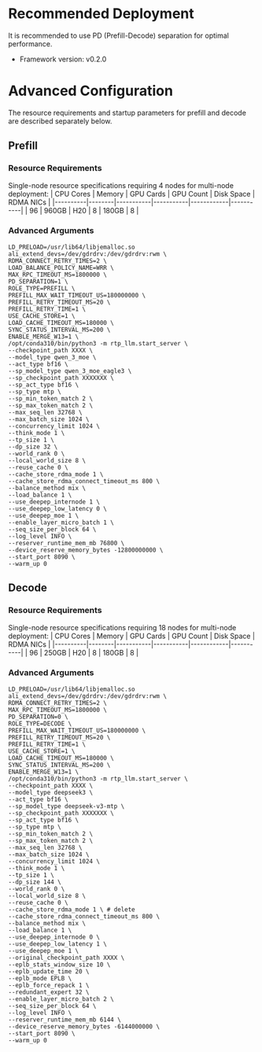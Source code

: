 # Recommended Deployment

It is recommended to use PD (Prefill-Decode) separation for optimal performance.

* Framework version: v0.2.0

# Advanced Configuration

The resource requirements and startup parameters for prefill and decode are described separately below.

## Prefill

### Resource Requirements

Single-node resource specifications requiring 4 nodes for multi-node deployment:
| CPU Cores | Memory | GPU Cards | GPU Count | Disk Space | RDMA NICs |
|----------|--------|-----------|-----------|------------|-----------|
| 96       | 960GB  | H20 | 8         | 180GB      | 8         |

### Advanced Arguments

```
LD_PRELOAD=/usr/lib64/libjemalloc.so
ali_extend_devs=/dev/gdrdrv:/dev/gdrdrv:rwm \
RDMA_CONNECT_RETRY_TIMES=2 \
LOAD_BALANCE_POLICY_NAME=WRR \
MAX_RPC_TIMEOUT_MS=1800000 \
PD_SEPARATION=1 \
ROLE_TYPE=PREFILL \
PREFILL_MAX_WAIT_TIMEOUT_US=180000000 \
PREFILL_RETRY_TIMEOUT_MS=20 \
PREFILL_RETRY_TIME=1 \
USE_CACHE_STORE=1 \
LOAD_CACHE_TIMEOUT_MS=180000 \
SYNC_STATUS_INTERVAL_MS=200 \
ENABLE_MERGE_W13=1 \
/opt/conda310/bin/python3 -m rtp_llm.start_server \
--checkpoint_path XXXX \
--model_type qwen_3_moe \
--act_type bf16 \
--sp_model_type qwen_3_moe_eagle3 \
--sp_checkpoint_path XXXXXXX \
--sp_act_type bf16 \
--sp_type mtp \
--sp_min_token_match 2 \
--sp_max_token_match 2 \
--max_seq_len 32768 \
--max_batch_size 1024 \
--concurrency_limit 1024 \
--think_mode 1 \
--tp_size 1 \
--dp_size 32 \
--world_rank 0 \
--local_world_size 8 \
--reuse_cache 0 \
--cache_store_rdma_mode 1 \
--cache_store_rdma_connect_timeout_ms 800 \
--balance_method mix \
--load_balance 1 \
--use_deepep_internode 1 \
--use_deepep_low_latency 0 \
--use_deepep_moe 1 \
--enable_layer_micro_batch 1 \
--seq_size_per_block 64 \
--log_level INFO \
--reserver_runtime_mem_mb 76800 \
--device_reserve_memory_bytes -12800000000 \
--start_port 8090 \
--warm_up 0
```

## Decode

### Resource Requirements

Single-node resource specifications requiring 18 nodes for multi-node deployment:
| CPU Cores | Memory | GPU Cards | GPU Count | Disk Space | RDMA NICs |
|----------|--------|-----------|-----------|------------|-----------|
| 96       | 250GB  | H20 | 8         | 180GB      | 8         |

### Advanced Arguments

```
LD_PRELOAD=/usr/lib64/libjemalloc.so
ali_extend_devs=/dev/gdrdrv:/dev/gdrdrv:rwm \
RDMA_CONNECT_RETRY_TIMES=2 \
MAX_RPC_TIMEOUT_MS=1800000 \
PD_SEPARATION=0 \
ROLE_TYPE=DECODE \
PREFILL_MAX_WAIT_TIMEOUT_US=180000000 \
PREFILL_RETRY_TIMEOUT_MS=20 \
PREFILL_RETRY_TIME=1 \
USE_CACHE_STORE=1 \
LOAD_CACHE_TIMEOUT_MS=180000 \
SYNC_STATUS_INTERVAL_MS=200 \
ENABLE_MERGE_W13=1 \
/opt/conda310/bin/python3 -m rtp_llm.start_server \
--checkpoint_path XXXX \
--model_type deepseek3 \
--act_type bf16 \
--sp_model_type deepseek-v3-mtp \
--sp_checkpoint_path XXXXXXX \
--sp_act_type bf16 \
--sp_type mtp \
--sp_min_token_match 2 \
--sp_max_token_match 2 \
--max_seq_len 32768 \
--max_batch_size 1024 \
--concurrency_limit 1024 \
--think_mode 1 \
--tp_size 1 \
--dp_size 144 \
--world_rank 0 \
--local_world_size 8 \
--reuse_cache 0 \
--cache_store_rdma_mode 1 \ # delete
--cache_store_rdma_connect_timeout_ms 800 \
--balance_method mix \
--load_balance 1 \
--use_deepep_internode 0 \
--use_deepep_low_latency 1 \
--use_deepep_moe 1 \
--original_checkpoint_path XXXX \
--eplb_stats_window_size 10 \
--eplb_update_time 20 \
--eplb_mode EPLB \
--eplb_force_repack 1 \
--redundant_expert 32 \
--enable_layer_micro_batch 2 \
--seq_size_per_block 64 \
--log_level INFO \
--reserver_runtime_mem_mb 6144 \
--device_reserve_memory_bytes -6144000000 \
--start_port 8090 \
--warm_up 0
```
